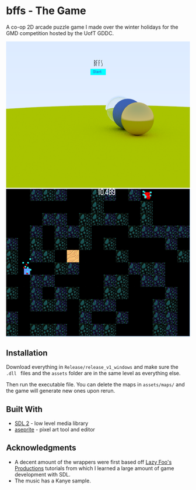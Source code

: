 # bffs - The Game

A co-op 2D arcade puzzle game I made over the winter holidays for the GMD competition hosted by the UofT GDDC. 

![](menu.png)
![](level.png)

## Installation

Download everything in ` Release/release_v1_windows ` and make sure the ` .dll  ` files and the ` assets ` folder are in the same level as everything else.

Then run the executable file. You can delete the maps in ` assets/maps/ ` and the game will generate new ones upon rerun.

## Built With

* [SDL 2](https://www.libsdl.org/) - low level media library
* [aseprite](https://www.aseprite.org/) - pixel art tool and editor

## Acknowledgments

* A decent amount of the wrappers were first based off [Lazy Foo's Productions](http://lazyfoo.net/tutorials/SDL/index.php) tutorials from which I learned a large amount of game development with SDL.
* The music has a Kanye sample. 
